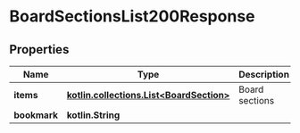 
# BoardSectionsList200Response

## Properties
| Name | Type | Description | Notes |
| ------------ | ------------- | ------------- | ------------- |
| **items** | [**kotlin.collections.List&lt;BoardSection&gt;**](BoardSection.md) | Board sections |  |
| **bookmark** | **kotlin.String** |  |  [optional] |



